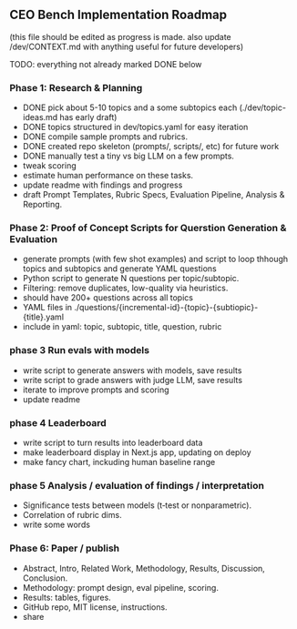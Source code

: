 ## CEO Bench Implementation Roadmap

(this file should be edited as progress is made. also update /dev/CONTEXT.md with anything useful for future developers)

TODO: everything not already marked DONE below

### Phase 1: Research & Planning

* DONE pick about 5-10 topics and a some subtopics each (./dev/topic-ideas.md has early draft)
* DONE topics structured in dev/topics.yaml for easy iteration
* DONE compile sample prompts and rubrics.
* DONE created repo skeleton (prompts/, scripts/, etc) for future work
* DONE manually test a tiny vs big LLM on a few prompts.
* tweak scoring
* estimate human performance on these tasks.
* update readme with findings and progress
* draft Prompt Templates, Rubric Specs, Evaluation Pipeline, Analysis & Reporting.

### Phase 2: Proof of Concept Scripts for Querstion Generation & Evaluation

* generate prompts (with few shot examples) and script to loop thhough topics and subtopics and generate YAML questions
* Python script to generate N questions per topic/subtopic.
* Filtering: remove duplicates, low-quality via heuristics.
* should have 200+ questions across all topics
* YAML files in ./questions/{incremental-id}-{topic}-{subtiopic}-{title}.yaml
* include in yaml: topic, subtopic, title, question, rubric


### phase 3 Run evals with models

* write script to generate answers with models, save results
* write script to grade answers with judge LLM, save results
* iterate to improve prompts and scoring
* update readme

### phase 4 Leaderboard

* write script to turn results into leaderboard data
* make leaderboard display in Next.js app, updating on deploy
* make fancy chart, inckuding human baseline range

### phase 5 Analysis / evaluation of findings / interpretation

* Significance tests between models (t‑test or nonparametric).
* Correlation of rubric dims.
* write some words


### Phase 6: Paper / publish

* Abstract, Intro, Related Work, Methodology, Results, Discussion, Conclusion.
* Methodology: prompt design, eval pipeline, scoring.
* Results: tables, figures.
* GitHub repo, MIT license, instructions.
* share


